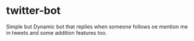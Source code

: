 # twitter-bot
Simple but Dynamic bot that replies when someone follows oe mention me in tweets and some addition features too.
